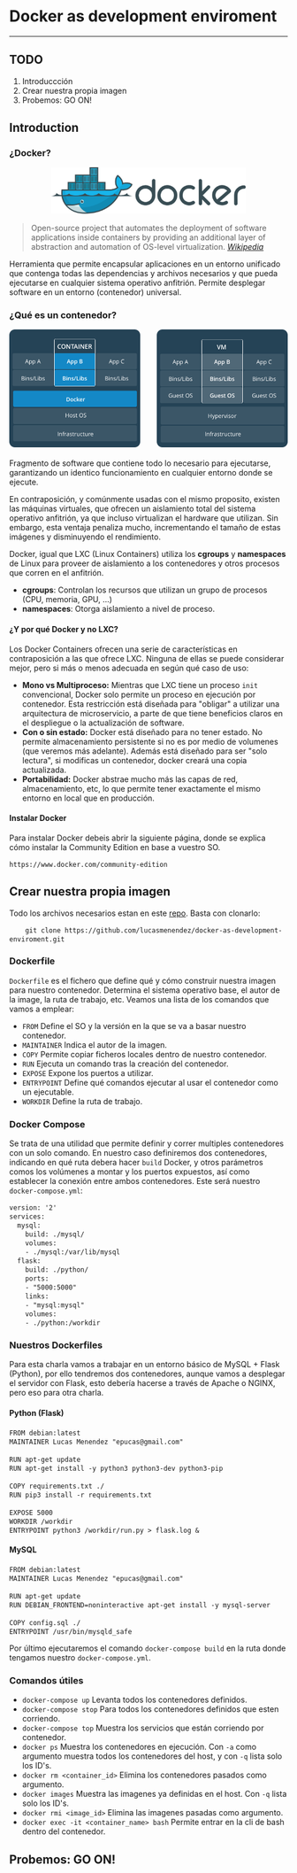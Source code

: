 # Docker as development enviroment
---

## TODO
1. Introduccción 
2. Crear nuestra propia imagen
3. Probemos: GO ON!

## Introduction

### ¿Docker?
<div style="width: 70%; margin: 0 auto;">
	<img src="./images/logo.svg"/>
</div>

> Open-source project that automates the deployment of software applications inside containers by providing an additional layer of abstraction and automation of OS-level virtualization. *[Wikipedia](https://en.wikipedia.org/wiki/Docker_(software))*

Herramienta que permite encapsular aplicaciones en un entorno unificado que contenga todas las dependencias y archivos necesarios y que pueda ejecutarse en cualquier sistema operativo anfitrión. Permite desplegar software en un entorno (contenedor) universal.

### ¿Qué es un contenedor?
<div style="display: inline-block">
	<div style="float: left; width: 47%">
		<img src="./images/containers.png"/>
	</div>
	<div style="width: 47%; float: right;">
		<img src="./images/vms.png"/>
	</div>
</div>

Fragmento de software que contiene todo lo necesario para ejecutarse, garantizando un identico funcionamiento en cualquier entorno donde se ejecute.

En contraposición, y comúnmente usadas con el mismo proposito, existen las máquinas virtuales, que ofrecen un aislamiento total del sistema operativo anfitrión, ya que incluso virtualizan el hardware que utilizan. Sin embargo, esta ventaja penaliza mucho, incrementando el tamaño de estas imágenes y disminuyendo el rendimiento.

Docker, igual que LXC (Linux Containers) utiliza los **cgroups** y **namespaces** de Linux para proveer de aislamiento a los contenedores y otros procesos que corren en el anfitrión.

- **cgroups**: Controlan los recursos que utilizan un grupo de procesos (CPU, memoria, GPU, ...)
- **namespaces**: Otorga aislamiento a nivel de proceso.

#### ¿Y por qué Docker y no LXC?
Los Docker Containers ofrecen una serie de características en contraposición a las que ofrece LXC. Ninguna de ellas se puede considerar mejor, pero si más o menos adecuada en según qué caso de uso:

- **Mono vs Multiproceso:** Mientras que LXC tiene un proceso `init` convencional, Docker solo permite un proceso en ejecución por contenedor. Esta restricción está diseñada para "obligar" a utilizar una arquitectura de microservicio, a parte de que tiene beneficios claros en el despliegue o la actualización de software.
- **Con o sin estado:** Docker está diseñado para no tener estado. No permite almacenamiento persistente si no es por medio de volumenes (que veremos más adelante). Además está diseñado para ser "solo lectura", si modificas un contenedor, docker creará una copia actualizada.
- **Portabilidad:** Docker abstrae mucho más las capas de red, almacenamiento, etc, lo que permite tener exactamente el mismo entorno en local que en producción.

#### Instalar Docker
Para instalar Docker debeis abrir la siguiente página, donde se explica cómo instalar la Community Edition en base a vuestro SO. 

```
https://www.docker.com/community-edition
```

## Crear nuestra propia imagen

Todo los archivos necesarios estan en este [repo](https://github.com/lucasmenendez/docker-as-development-enviroment). Basta con clonarlo:

```
	git clone https://github.com/lucasmenendez/docker-as-development-enviroment.git
```


### Dockerfile
`Dockerfile` es el fichero que define qué y cómo construir nuestra imagen para nuestro contenedor. Determina el sistema operativo base, el autor de la image, la ruta de trabajo, etc. Veamos una lista de los comandos que vamos a emplear:

- `FROM` Define el SO y la versión en la que se va a basar nuestro contenedor.
- `MAINTAINER` Indica el autor de la imagen.
- `COPY` Permite copiar ficheros locales dentro de nuestro contenedor.
- `RUN` Ejecuta un comando tras la creación del contenedor.
- `EXPOSE` Expone los puertos a utilizar.
- `ENTRYPOINT` Define qué comandos ejecutar al usar el contenedor como un ejecutable.
- `WORKDIR` Define la ruta de trabajo.

### Docker Compose
Se trata de una utilidad que permite definir y correr multiples contenedores con un solo comando. En nuestro caso definiremos dos contenedores, indicando en qué ruta debera hacer `build` Docker, y otros parámetros comos los volúmenes a montar y los puertos expuestos, así como establecer la conexión entre ambos contenedores. Este será nuestro `docker-compose.yml`:

```
version: '2'
services:
  mysql:
    build: ./mysql/
    volumes:
    - ./mysql:/var/lib/mysql
  flask:
    build: ./python/
    ports:
    - "5000:5000"
    links:
    - "mysql:mysql"
    volumes:
    - ./python:/workdir
```

### Nuestros Dockerfiles
Para esta charla vamos a trabajar en un entorno básico de MySQL + Flask (Python), por ello tendremos dos contenedores, aunque vamos a desplegar el servidor con Flask, esto debería hacerse a través de Apache o NGINX, pero eso para otra charla.

#### Python (Flask)
```
FROM debian:latest
MAINTAINER Lucas Menendez "epucas@gmail.com"

RUN apt-get update
RUN apt-get install -y python3 python3-dev python3-pip

COPY requirements.txt ./
RUN pip3 install -r requirements.txt

EXPOSE 5000
WORKDIR /workdir
ENTRYPOINT python3 /workdir/run.py > flask.log &
```

#### MySQL
```
FROM debian:latest
MAINTAINER Lucas Menendez "epucas@gmail.com"

RUN apt-get update
RUN DEBIAN_FRONTEND=noninteractive apt-get install -y mysql-server

COPY config.sql ./
ENTRYPOINT /usr/bin/mysqld_safe
```

Por último ejecutaremos el comando `docker-compose build` en la ruta donde tengamos nuestro `docker-compose.yml`.

### Comandos útiles

- `docker-compose up` Levanta todos los contenedores definidos.
- `docker-compose stop` Para todos los contenedores definidos que esten corriendo.
- `docker-compose top` Muestra los servicios que están corriendo por contenedor.
- `docker ps` Muestra los contenedores en ejecución. Con `-a` como argumento muestra todos los contenedores del host, y con `-q` lista solo los ID's.
- `docker rm <container_id>` Elimina los contenedores pasados como argumento.
- `docker images` Muestra las imagenes ya definidas en el host. Con `-q` lista solo los ID's.
- `docker rmi <image_id>` Elimina las imagenes pasadas como argumento.
- `docker exec -it <container_name> bash` Permite entrar en la cli de bash dentro del contenedor.

## Probemos: GO ON!